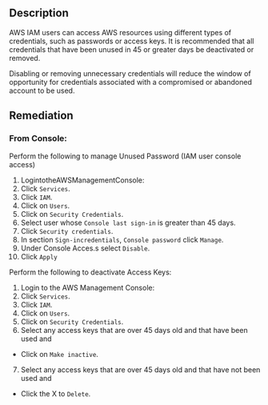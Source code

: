 ## Description

AWS IAM users can access AWS resources using different types of credentials, such as passwords or access keys. It is recommended that all credentials that have been unused in 45 or greater days be deactivated or removed.

Disabling or removing unnecessary credentials will reduce the window of opportunity for credentials associated with a compromised or abandoned account to be used.

## Remediation

### From Console:

Perform the following to manage Unused Password (IAM user console access)

1. LogintotheAWSManagementConsole:
2. Click `Services`.
3. Click `IAM`.
4. Click on `Users`.
5. Click on `Security Credentials`.
6. Select user whose `Console last sign-in` is greater than 45 days.
7. Click `Security credentials`.
8. In section `Sign-incredentials`, `Console password` click `Manage`.
9. Under Console Acces.s select `Disable`.
10. Click `Apply`

Perform the following to deactivate Access Keys:

1. Login to the AWS Management Console:
2. Click `Services`.
3. Click `IAM`.
4. Click on `Users`.
5. Click on `Security Credentials`.
6. Select any access keys that are over 45 days old and that have been used and

- Click on `Make inactive`.

7. Select any access keys that are over 45 days old and that have not been used and

- Click the X to `Delete`.